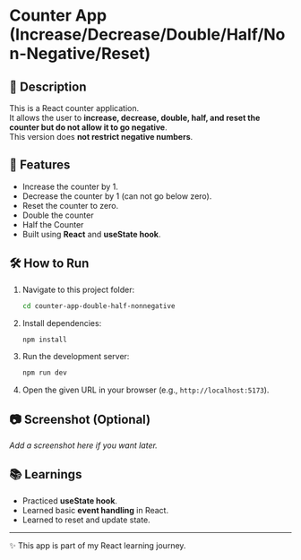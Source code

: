 # Counter App (Increase/Decrease/Double/Half/Non-Negative/Reset)

## 📌 Description
This is a React counter application.  
It allows the user to **increase, decrease, double, half, and reset the counter but do not allow it to go negative**.  
This version does **not restrict negative numbers**.

## 🚀 Features
- Increase the counter by 1.
- Decrease the counter by 1 (can not go below zero).
- Reset the counter to zero.
- Double the counter
- Half the Counter
- Built using **React** and **useState hook**.

## 🛠️ How to Run
1. Navigate to this project folder:
   ```bash
   cd counter-app-double-half-nonnegative
   ```

2. Install dependencies:
   ```bash
   npm install
   ```

3. Run the development server:
   ```bash
   npm run dev
   ```

4. Open the given URL in your browser (e.g., `http://localhost:5173`).

## 📷 Screenshot (Optional)
_Add a screenshot here if you want later._

## 📚 Learnings
- Practiced **useState hook**.
- Learned basic **event handling** in React.
- Learned to reset and update state.

---
✨ This app is part of my React learning journey.
